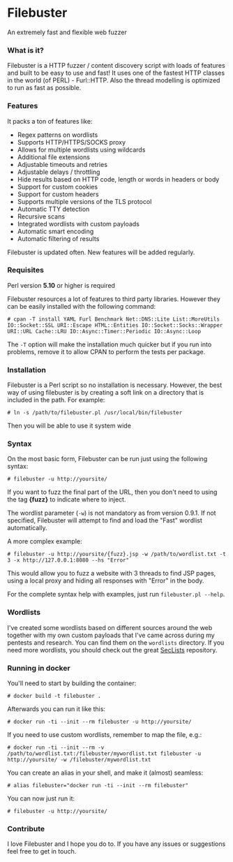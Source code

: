# Filebuster
An extremely fast and flexible web fuzzer

### What is it?
Filebuster is a HTTP fuzzer / content discovery script with loads of features and built to be easy to use and fast! It uses one of the fastest HTTP classes in the world (of PERL) - Furl::HTTP. Also the thread modelling is optimized to run as fast as possible.

### Features
It packs a ton of features like:
 - Regex patterns on wordlists
 - Supports HTTP/HTTPS/SOCKS proxy
 - Allows for multiple wordlists using wildcards
 - Additional file extensions
 - Adjustable timeouts and retries
 - Adjustable delays / throttling
 - Hide results based on HTTP code, length or words in headers or body
 - Support for custom cookies 
 - Support for custom headers
 - Supports multiple versions of the TLS protocol
 - Automatic TTY detection
 - Recursive scans
 - Integrated wordlists with custom payloads
 - Automatic smart encoding
 - Automatic filtering of results

Filebuster is updated often. New features will be added regularly.
 
### Requisites
Perl version **5.10** or higher is required

Filebuster resources a lot of features to third party libraries. However they can be easily installed with the following command:
```
# cpan -T install YAML Furl Benchmark Net::DNS::Lite List::MoreUtils IO::Socket::SSL URI::Escape HTML::Entities IO::Socket::Socks::Wrapper URI::URL Cache::LRU IO::Async::Timer::Periodic IO::Async::Loop
```
The `-T` option will make the installation much quicker but if you run into problems, remove it to allow CPAN to perform the tests per package.
### Installation
Filebuster is a Perl script so no installation is necessary. However, the best way of using filebuster is by creating a soft link on a directory that is included in the path. For example:
```
# ln -s /path/to/filebuster.pl /usr/local/bin/filebuster
```
Then you will be able to use it system wide

### Syntax
On the most basic form, Filebuster can be run just using the following syntax:
```
# filebuster -u http://yoursite/ 
```
If you want to fuzz the final part of the URL, then you don't need to using the tag **{fuzz}**  to indicate where to inject. 

The wordlist parameter (`-w`) is not mandatory as from version 0.9.1. If not specified, Filebuster will attempt to find and load the "Fast" wordlist automatically. 

A more complex example: 
```
# filebuster -u http://yoursite/{fuzz}.jsp -w /path/to/wordlist.txt -t 3 -x http://127.0.0.1:8080 --hs "Error"
```
This would allow you to fuzz a website with 3 threads to find JSP pages, using a local proxy and hiding all responses with "Error" in the body.

For the complete syntax help with examples, just run `filebuster.pl --help`.

### Wordlists
I've created some wordlists based on different sources around the web together with my own custom payloads that I've came across during my pentests and research. You can find them on the `wordlists` directory.
If you need more wordlists, you should check out the great [SecLists](https://github.com/danielmiessler/SecLists/) repository.

### Running in docker

You'll need to start by building the container:
```
# docker build -t filebuster .
```

Afterwards you can run it like this:
```
# docker run -ti --init --rm filebuster -u http://yoursite/
```

If you need to use custom wordlists, remember to map the file, e.g.:
```
# docker run -ti --init --rm -v /path/to/wordlist.txt:/filebuster/mywordlist.txt filebuster -u http://yoursite/ -w /filebuster/mywordlist.txt
```

You can create an alias in your shell, and make it (almost) seamless:
```
# alias filebuster="docker run -ti --init --rm filebuster"
```

You can now just run it:
```
# filebuster -u http://yoursite/
```

### Contribute
I love Filebuster and I hope you do to. If you have any issues or suggestions feel free to get in touch. 


